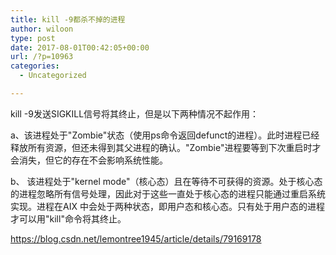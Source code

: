 ```yaml
---
title: kill -9都杀不掉的进程
author: wiloon
type: post
date: 2017-08-01T00:42:05+00:00
url: /?p=10963
categories:
  - Uncategorized

---
```

kill -9发送SIGKILL信号将其终止，但是以下两种情况不起作用：
  
a、该进程处于"Zombie"状态（使用ps命令返回defunct的进程）。此时进程已经释放所有资源，但还未得到其父进程的确认。"Zombie"进程要等到下次重启时才会消失，但它的存在不会影响系统性能。
  
b、 该进程处于"kernel mode"（核心态）且在等待不可获得的资源。处于核心态的进程忽略所有信号处理，因此对于这些一直处于核心态的进程只能通过重启系统实现。进程在AIX 中会处于两种状态，即用户态和核心态。只有处于用户态的进程才可以用"kill"命令将其终止。
  
https://blog.csdn.net/lemontree1945/article/details/79169178